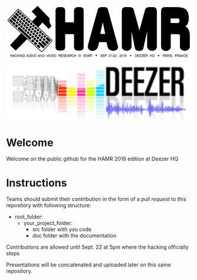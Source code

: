 ![HAMR Logo](/figures/hamr2018Logo.png)
![DzrLogo](/figures/DeezerR&DLogo.png)

# Welcome #

Welcome on the public github for the HAMR 2018 edition at Deezer HQ

# Instructions #

Teams should submit their contribution in the form of a *pull request* to this repository with following structure:

* root_folder:
    * your_project_folder:
      * src folder with you code
      * doc folder with the documentation

Contributions are allowed until Sept. 22 at 5pm where the hacking officially stops

Presentations will be concatenated and uploaded later on this same repository.
